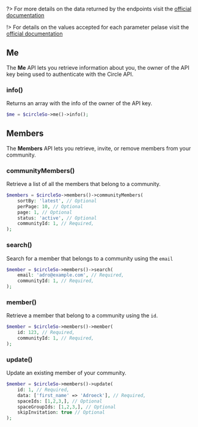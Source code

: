 ?> For more details on the data returned by the endpoints visit the [official documentation](https://api.circle.so/)

!> For details on the values accepted for each parameter pelase visit the [official documentation](https://api.circle.so/)

## Me

The __Me__ API lets you retrieve information about you, the owner of the API key being used to authenticate with the Circle API.

### info()

Returns an array with the info of the owner of the API key.

```php
$me = $circleSo->me()->info();
```

## Members

The __Members__ API lets you retrieve, invite, or remove members from your community.

### communityMembers()

Retrieve a list of all the members that belong to a community.

```php
$members = $circleSo->members()->communityMembers(
    sortBy: 'latest', // Optional
    perPage: 10, // Optional
    page: 1, // Optional
    status: 'active', // Optional
    communityId: 1, // Required,
);
```

### search()

Search for a member that belongs to a community using the `email`

```php
$member = $circleSo->members()->search(
    email: 'adro@example.com', // Required,
    communityId: 1, // Required,
);
```

### member()

Retrieve a member that belong to a community using the `id`.

```php
$member = $circleSo->members()->member(
    id: 123, // Required,
    communityId: 1, // Required,
);
```

### update()

Update an existing member of your community.

```php
$member = $circleSo->members()->update(
    id: 1, // Required,
    data: ['first_name' => 'Adroeck'], // Required,
    spaceIds: [1,2,3,], // Optional
    spaceGroupIds: [1,2,3,], // Optional
    skipInvitation: true // Optional
);
```
